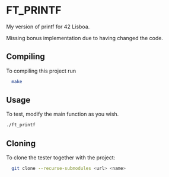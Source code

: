 
# FT_PRINTF 

My version of printf for 42 Lisboa.

Missing bonus implementation due to having changed the code.
## Compiling

To compiling this project run

```bash
  make
```


## Usage

To test, modify the main function as you wish.
```bash
./ft_printf
```


## Cloning

To clone the tester together with the project:

```bash
  git clone --recurse-submodules <url> <name>
```
    